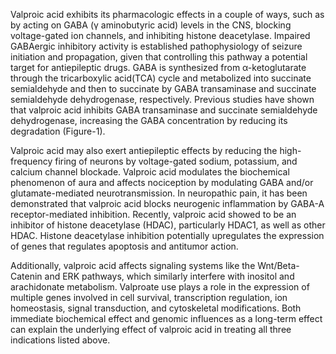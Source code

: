 Valproic acid exhibits its pharmacologic effects in a couple of ways, such as by acting on GABA (γ aminobutyric acid) levels in the CNS, blocking voltage-gated ion channels, and inhibiting histone deacetylase. Impaired GABAergic inhibitory activity is established pathophysiology of seizure initiation and propagation, given that controlling this pathway a potential target for antiepileptic drugs. GABA is synthesized from α-ketoglutarate through the tricarboxylic acid(TCA) cycle and metabolized into succinate semialdehyde and then to succinate by GABA transaminase and succinate semialdehyde dehydrogenase, respectively. Previous studies have shown that valproic acid inhibits GABA transaminase and succinate semialdehyde dehydrogenase, increasing the GABA concentration by reducing its degradation (Figure-1).

Valproic acid may also exert antiepileptic effects by reducing the high-frequency firing of neurons by voltage-gated sodium, potassium, and calcium channel blockade. Valproic acid modulates the biochemical phenomenon of aura and affects nociception by modulating GABA and/or glutamate-mediated neurotransmission. In neuropathic pain, it has been demonstrated that valproic acid blocks neurogenic inflammation by GABA-A receptor-mediated inhibition. Recently, valproic acid showed to be an inhibitor of histone deacetylase (HDAC), particularly HDAC1, as well as other HDAC. Histone deacetylase inhibition potentially upregulates the expression of genes that regulates apoptosis and antitumor action.

Additionally, valproic acid affects signaling systems like the Wnt/Beta-Catenin and ERK pathways, which similarly interfere with inositol and arachidonate metabolism. Valproate use plays a role in the expression of multiple genes involved in cell survival, transcription regulation, ion homeostasis, signal transduction, and cytoskeletal modifications. Both immediate biochemical effect and genomic influences as a long-term effect can explain the underlying effect of valproic acid in treating all three indications listed above.